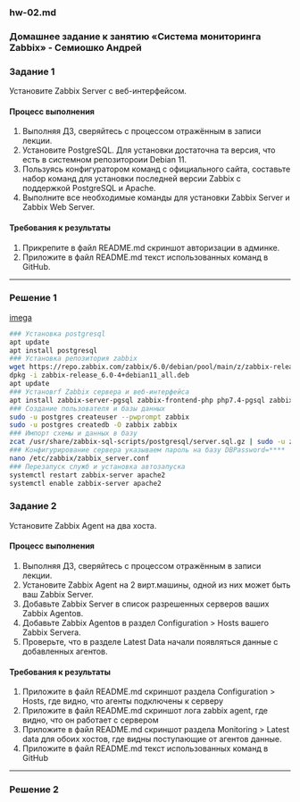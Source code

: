 ### hw-02.md
### Домашнее задание к занятию «Система мониторинга Zabbix» - Семиошко Андрей

### Задание 1 

Установите Zabbix Server с веб-интерфейсом.

#### Процесс выполнения
1. Выполняя ДЗ, сверяйтесь с процессом отражённым в записи лекции.
2. Установите PostgreSQL. Для установки достаточна та версия, что есть в системном репозитороии Debian 11.
3. Пользуясь конфигуратором команд с официального сайта, составьте набор команд для установки последней версии Zabbix с поддержкой PostgreSQL и Apache.
4. Выполните все необходимые команды для установки Zabbix Server и Zabbix Web Server.

#### Требования к результаты 
1. Прикрепите в файл README.md скриншот авторизации в админке.
2. Приложите в файл README.md текст использованных команд в GitHub.

---

### Решение 1

[imega](https://github.com/semioshkoan/hw-02.md/blob/main/%D0%92%D1%8B%D0%B4%D0%B5%D0%BB%D0%B5%D0%BD%D0%B8%D0%B5_109.png)

```bash
### Установка postgresql
apt update
apt install postgresql
### Установка репозитория zabbix
wget https://repo.zabbix.com/zabbix/6.0/debian/pool/main/z/zabbix-release/zabbix-release_6.0-4+debian11_all.deb
dpkg -i zabbix-release_6.0-4+debian11_all.deb
apt update
### Установrf Zabbix сервера и веб-интерфейса
apt install zabbix-server-pgsql zabbix-frontend-php php7.4-pgsql zabbix-apache-conf zabbix-sql-scripts
### Создание пользователя и базы данных
sudo -u postgres createuser --pwprompt zabbix
sudo -u postgres createdb -O zabbix zabbix
### Импорт схемы и данных в базу
zcat /usr/share/zabbix-sql-scripts/postgresql/server.sql.gz | sudo -u zabbix psql zabbix
### Конфигурирование сервера указываем пароль на базу DBPassword=****
nano /etc/zabbix/zabbix_server.conf
### Перезапуск служб и установка автозапуска
systemctl restart zabbix-server apache2
systemctl enable zabbix-server apache2
```

### Задание 2 

Установите Zabbix Agent на два хоста.

#### Процесс выполнения
1. Выполняя ДЗ, сверяйтесь с процессом отражённым в записи лекции.
2. Установите Zabbix Agent на 2 вирт.машины, одной из них может быть ваш Zabbix Server.
3. Добавьте Zabbix Server в список разрешенных серверов ваших Zabbix Agentов.
4. Добавьте Zabbix Agentов в раздел Configuration > Hosts вашего Zabbix Servera.
5. Проверьте, что в разделе Latest Data начали появляться данные с добавленных агентов.

#### Требования к результаты 
1. Приложите в файл README.md скриншот раздела Configuration > Hosts, где видно, что агенты подключены к серверу
2. Приложите в файл README.md скриншот лога zabbix agent, где видно, что он работает с сервером
3. Приложите в файл README.md скриншот раздела Monitoring > Latest data для обоих хостов, где видны поступающие от агентов данные.
4. Приложите в файл README.md текст использованных команд в GitHub

---

### Решение 2
#
